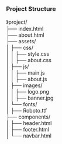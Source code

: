 ### Project Structure
》project/  
├── index.html  
├── about.html  
├── assets/  
│   ├── css/  
│   │   ├── style.css  
│   │   ├── about.css  
│   ├── js/  
│   │   ├── main.js  
│   │   ├── about.js  
│   ├── images/  
│   │   ├── logo.png  
│   │   ├── banner.jpg  
│   └── fonts/  
│       ├── Roboto.ttf  
├── components/  
│   ├── header.html  
│   ├── footer.html  
│   └── navbar.html
